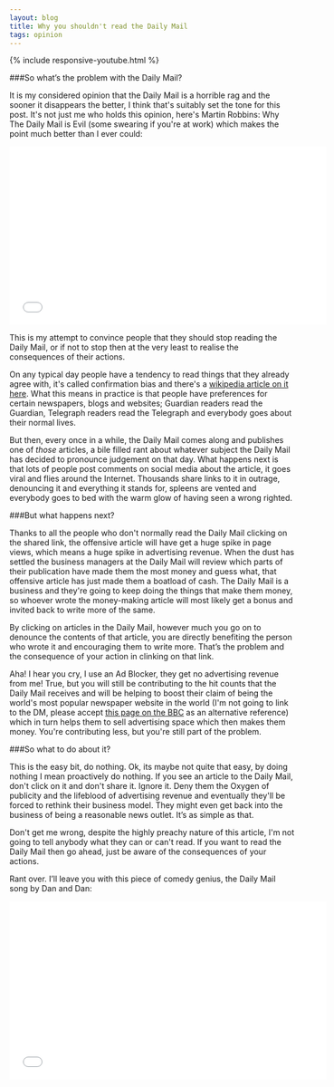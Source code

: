 ```yaml
---
layout: blog
title: Why you shouldn't read the Daily Mail
tags: opinion
---
```


{% include responsive-youtube.html %}

###So what’s the problem with the Daily Mail?

It is my considered opinion that the Daily Mail is a horrible rag and the sooner it disappears the better, I think that's suitably set the tone for this post. It's not just me who holds this opinion, here's Martin Robbins: Why The Daily Mail is Evil (some swearing if you're at work) which makes the point much better than I ever could:

<div class="video-container">
<iframe class="center-block" width="560" height="315" src="//www.youtube.com/embed/r9dqNTTdYKY" frameborder="0" allowfullscreen></iframe>
</div>

This is my attempt to convince people that they should stop reading the Daily Mail, or if not to stop then at the very least to realise the consequences of their actions.

On any typical day people have a tendency to read things that they already agree with, it's called confirmation bias and there's a [wikipedia article on it here](http://en.wikipedia.org/wiki/Confirmation_bias). What this means in practice is that people have preferences for certain newspapers, blogs and websites; Guardian readers read the Guardian, Telegraph readers read the Telegraph and everybody goes about their normal lives.

But then, every once in a while, the Daily Mail comes along and publishes one of *those* articles, a bile filled rant about whatever subject the Daily Mail has decided to pronounce judgement on that day. What happens next is that lots of people post comments on social media about the article, it goes viral and flies around the Internet. Thousands share links to it in outrage, denouncing it and everything it stands for, spleens are vented and everybody goes to bed with the warm glow of having seen a wrong righted.

###But what happens next?

Thanks to all the people who don't normally read the Daily Mail clicking on the shared link, the offensive article will have get a huge spike in page views, which means a huge spike in advertising revenue. When the dust has settled the business managers at the Daily Mail will review which parts of their publication have made them the most money and guess what, that offensive article has just made them a boatload of cash. The Daily Mail is a business and they're going to keep doing the things that make them money, so whoever wrote the money-making article will most likely get a bonus and invited back to write more of the same.

By clicking on articles in the Daily Mail, however much you go on to denounce the contents of that article, you are directly benefiting the person who wrote it and encouraging them to write more. That’s the problem and the consequence of your action in clinking on that link.

Aha! I hear you cry, I use an Ad Blocker, they get no advertising revenue from me! True, but you will still be contributing to the hit counts that the Daily Mail receives and will be helping to boost their claim of being the world's most popular newspaper website in the  world (I'm not going to link to the DM, please accept [this page on the BBC](http://www.bbc.co.uk/news/magazine-16746785) as an alternative reference) which in turn helps them to sell advertising space which then makes them money. You're contributing less, but you're still part of the problem.

###So what to do about it?

This is the easy bit, do nothing. Ok, its maybe not quite that easy, by doing nothing I mean proactively do nothing. If you see an article to the Daily Mail, don't click on it and don't share it. Ignore it. Deny them the Oxygen of publicity and the lifeblood of advertising revenue and eventually they'll be forced to rethink their business model. They might even get back into the business of being a reasonable news outlet. It’s as simple as that.

Don't get me wrong, despite the highly preachy nature of this article, I'm not going to tell anybody what they can or can't read. If you want to read the Daily Mail then go ahead, just be aware of the consequences of your actions.

Rant over. I’ll leave you with this piece of comedy genius, the Daily Mail song by Dan and Dan:

<div class="video-container">
<iframe class="center-block" width="560" height="315" src="//www.youtube.com/embed/5eBT6OSr1TI?list=FL2-Ffh1Cleb71Phs1U2lh1g" frameborder="0" allowfullscreen></iframe>
</div>
